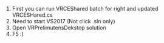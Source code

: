 


1. First you can run VRCEShared batch for right and updated VRCESHared.cs
2. Need to start VS2017 (Not click .sln only)
3. Open VRPrelimutensDekstop solution
4. F5 :)
